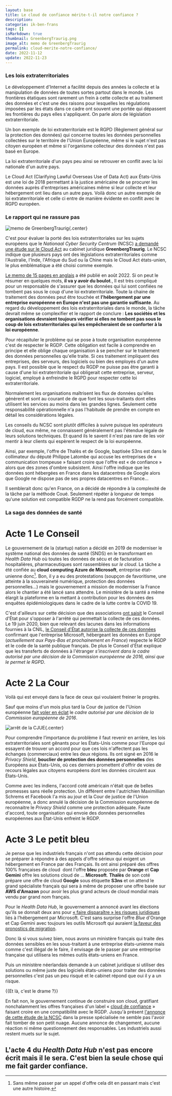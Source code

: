 ```yaml
---
layout: base
title: Le cloud de confiance mérite-t-il notre confiance ?
description: 
categorie: ik-ben-frans
tags: []
isMarkdown: true
thumbnail: GreenbergTraurig.png
image_alt: memo de GreenbergTraurig
permalink: cloud-merite-notre-confiance/
date: 2022-11-12
update: 2022-11-23
---
```




### Les lois extraterritoriales 

Le développement d'Internet a facilité depuis des années la collecte et la manipulation de données de toutes sortes partout dans le monde. Les frontières étatiques sont rarement un frein à cette collecte et au traitement des données et c'est une des raisons pour lesquelles les régulations imposées par les états dans ce cadre ont souvent une portée qui dépassent les frontières du pays elles s'appliquent. On parle alors de législation extraterritoriale. 

Un bon exemple de loi extraterritoriale est le RGPD (Règlement général sur la protection des données) qui concerne toutes les données personnelles collectées sur le territoire de l'Union Européenne, même si le sujet n'est pas citoyen européen et même si l'organisme collecteur des données n'est pas basé en Europe. 

La loi extraterritoriale d'un pays peu ainsi se retrouver en conflit avec la loi nationale d'un autre pays. 

Le Cloud Act (Clarifying Lawful Overseas Use of Data Act) aux États-Unis est une loi de 2018 permettant à la justice américaine de se procurer les données auprès d'entreprises américaines même si leur collecte et leur hébergement ont lieu dans un autre pays. Voilà donc un autre exemple de loi extraterritoriale et celle ci entre de manière évidente en conflit avec le RGPD européen. 

### Le rapport qui ne rassure pas 

![memo de GreenbergTraurig](GreenbergTraurig.png){.center}

C'est pour évaluer la porté des lois extraterritoriales sur les sujets européens que le *Nationaal Cyber Security Centrum* (NCSC) [a demandé une étude sur le Cloud Act](https://www.ncsc.nl/actueel/weblog/weblog/2022/de-werking-van-de-cloud-act-bij-dataopslag-in-europa) au cabinet juridique **GreenbergTraurig**. Le NCSC indique que plusieurs pays ont des législations extraterritoriales comme l'Australie, l'Inde, l'Afrique du Sud ou la Chine mais le Cloud Act états-unien, le plus emblématique a été choisi comme exemple. 

[Le memo de 15 pages en anglais](https://www.ncsc.nl/documenten/publicaties/2022/augustus/16/cloud-act-memo) a été publié en août 2022. Si on peut le résumer en quelques mots, **il va y avoir du boulot**., Il est très compliqué pour un responsable de s'assurer que les données qui lui sont confiées ne tombent pas sous le coup d'une loi extraterritoriale. Toute la chaine de traitement des données peut être touchée et **l'hébergement par une entreprise européenne en Europe n'est pas une garantie suffisante**. Au regard du développement des lois extraterritoriales dans le monde, la tâche devrait même se complexifier et le rapport de conclure : **Les sociétés et les organisations devraient toujours vérifier si elles ne tombent pas sous le coup de lois extraterritoriales qui les empêcheraient de se conforter à la loi européenne**. 

Pour récapituler le problème qui se pose à toute organisation européenne c'est de respecter le RGDP. Cette obligation est facile à comprendre en principe et elle oblige chaque organisation à se pencher sur le traitement des données personnelles qu'elle traite. Si ces traitement impliquent des entreprises, des serveurs, des logiciels ou bien des employés d'un autre pays. Il est possible que le respect du RGDP ne puisse pas être garanti à cause d'une loi extraterritoriale qui obligerait cette entreprise, serveur, logiciel, employé à enfreindre le RGPD pour respecter cette loi extraterritoriale. 

Normalement les organisations maîtrisent les flux de données qu'elles génèrent et sont au courant de de que font les sous-traitants dont elles utilisent les services au moins dans les grandes lignes. Seulement cette responsabilité opérationnelle n'a pas l'habitude de prendre en compte en détail les considérations légales. 

Les conseils du NCSC sont plutôt difficiles à suivre puisque les opérateurs de cloud, eux même, ne connaissent généralement pas l'étendue légale de leurs solutions techniques. Et quand ils le savent il n'est pas rare de les voir mentir à leur clients qui espèrent le respect de la loi européenne. 

Ainsi, par exemple, l'offre de Thalès et de Google, baptisée S3ns est dans le collimateur du député Philippe Latombe qui accuse les entreprises de « communication trompeuse » faisant croire que l'offre est « de confiance » alors que des zones d'ombre subsistent. Ainsi l'offre indique que les données sont hébergées en France dans les datacentres de Google alors que Google ne dispose pas de ses propres datacentres en France… 

Il semblerait donc qu'en France, on a décidé de répondre à la complexité de la tâche par la méthode Coué. Seulement répéter à longueur de temps qu'une solution est compatible RGDP ne la rend pas forcément compatible. 

### La saga des données de santé 

# Acte 1 Le Conseil 

Le gouvernement de la (startup) nation a décidé en 2019 de moderniser le système national des données de santé (SNDS) en le transformant en *Health Data Hub* où toutes les données de sécu et de facturation hospitalières, pharmaceutiques sont rassemblées sur *le cloud*. La tâche a été confiée au **cloud computing Azure de Microsoft**, entreprise état-unienne donc[^1]. Bon, il y a eu des protestations (soupçon de favoritisme, une atteinte à la souveraineté numérique, protection des données personnelles…) mais le gouvernement a mission de moderniser la France alors le chantier a été lancé sans attendre. Le ministère de la santé a même élargit la plateforme en la mettant à contribution pour les données des enquêtes épidémiologiques dans le cadre de la lutte contre la COVID 19. 

C'est d'ailleurs sur cette décision que des associations [ont saisit](https://www.usine-digitale.fr/article/que-reproche-t-on-au-health-data-hub-attaque-devant-le-conseil-d-etat.N973541) le Conseil d'État pour s'opposer à l'arrêté qui permettait la collecte de ces données. Le 19 juin 2020, bien que relevant des lacunes dans les informations fournies à la CNIL, [le Conseil d'État autorise la collecte de ces données](https://www.conseil-etat.fr/actualites/plateforme-health-data-hub-decision-en-refere-du-19-juin) confirmant que l'entreprise Microsoft, hébergeant les données en Europe (*actuellement aux Pays-Bas et prochainement en France*) respecte le RGDP et le code de la santé publique français. De plus le Conseil d'État explique que les transferts de données à l'étranger *s’inscrivent dans le cadre autorisé par une décision de la Commission européenne de 2016, ainsi que le permet le RGPD*. 

# Acte 2 La Cour 

Voilà qui est envoyé dans la face de ceux qui voulaient freiner le progrès. 

Sauf que moins d'un mois plus tard la Cour de justice de l'Union européenne [fait voler en éclat](https://eur-lex.europa.eu/legal-content/FR/TXT/HTML/?uri=CELEX:62018CJ0311&from=meinamsterdam) le *cadre autorisé par une décision de la Commission européenne de 2016*. 

![arrêt de la CJUE](arret-cuje-c311-18.png){.center}

Pour comprendre l’importance du problème il faut revenir en arrière, les lois extraterritoriales sont gênants pour les États-Unis comme pour l'Europe qui essayent de trouver un accord pour que ces lois n'affectent pas les échanges (commerciaux) entre les deux régions. Ils ont signé en 2016 le *Privacy Shield*, **bouclier de protection des données personnelles** des Européens aux États-Unis, où ces derniers promettent d'offrir de voies de recours légales aux citoyens européens dont les données circulent aux États-Unis. 

Comme avec les indiens, l'accord coté américain n'était que de belles promesses sans réelle protection. Un différent entre l'autrichien Maximillian Schrems et Facebook l'a mis au jour et la Cour de justice de l'Union européenne, a donc annulé la décision de la Commission européenne de reconnaitre le *Privacy Shield* comme une protection adéquate. Faute d'accord, toute organisation qui envoie des données personnelles européennes aux État-Unis enfreint le RGDP. 

# Acte 3 Le petit bleu 

Je pense que les industriels français n'ont pas attendu cette décision pour se préparer à répondre à des appels d'offre sérieux qui exigent un hébergement en France par des Français. Ils ont ainsi préparé des offres 100% françaises de cloud  dont l'offre **bleu** proposée par **Orange** et **Cap Gemini** offre les solutions cloud de … **Microsoft**. **Thalès** de son coté prépare une offre de cloud **Google** sous étiquette **S3ns** et on attend le grand spécialiste français qui sera à même de proposer une offre basée sur **AWS d'Amazon** pour avoir les plus grand acteurs de cloud mondial mais vendu par grand nom français. 

Pour le *Health Data Hub*, le gouvernement a annoncé avant les élections qu'ils se donnait deux ans pour [« faire disparaître » les risques juridiques](https://www.lemonde.fr/economie/article/2022/01/20/health-data-hub-l-hebergement-par-microsoft-ne-sera-pas-remis-en-jeu-avant-la-presidentielle_6110275_3234.html) liés à l’hébergement par Microsoft. C'est sans surprise l'offre *Blue* d'Orange et Cap Gemini avec toujours les outils Microsoft qui auraient [la faveur des pronostics de migration](https://www.ticpharma.com/story/2071/hebergement-du-health-data-hub-les-pouvoirs-publics-sur-la-piste-bleu.html). 

Donc là si vous suivez bien, nous avons un ministère français qui traite des données sensibles en les sous-traitant à une entreprise états-unienne mais comme c'est illégal de le faire, il envisage de le passer par une entreprise française qui utilisera les mêmes outils états-uniens en France. 

Puis un ministère néerlandais demande à un cabinet juridique si utiliser des solutions ou même juste des logiciels états-uniens pour traiter des données personnelles c'est pas un peu risqué et le cabinet répond que oui il y a un risque. 

{{Et là, c'est le drame ?}} 

En fait non, le gouvernement continue de construire son cloud, gratifiant nonchalamment les offres françaises d'un label « [cloud de confiance](https://www.numerique.gouv.fr/espace-presse/le-gouvernement-annonce-sa-strategie-nationale-pour-le-cloud/) » faisant croire en une compatibilité avec le RGDP. Jusqu'à présent [l'annonce de cette étude de la NCSC](https://www.latribune.fr/technos-medias/internet/bleu-s3ns-pourquoi-les-offres-cloud-de-confiance-seront-certainement-soumises-au-cloud-act-928831.html) dans la presse spécialisée ne semble pas l'avoir fait tomber de son petit nuage. Aucune annonce de changement, aucune réaction ni même questionnement des responsables. Les industriels aussi restent muets sur le sujet.

L'acte 4 du *Health Data Hub* n'est pas encore écrit mais il le sera. C'est bien la seule chose qui me fait garder confiance.
---
[^1]: Sans même passer par un appel d'offre cela dit en passant mais c'est une autre histoire.
<!-- post notes:
https://www.latribune.fr/technos-medias/internet/bleu-s3ns-pourquoi-les-offres-cloud-de-confiance-seront-certainement-soumises-au-cloud-act-928831.html 

https://www.ege.fr/infoguerre/souverainete-numerique-le-cas-du-health-data-hub-et-microsoft 
https://www.latribune.fr/technos-medias/internet/cloud-de-confiance-le-depute-philippe-latombe-attaque-le-projet-de-google-et-thales-s3ns-aupres-de-la-cnil-et-de-l-anssi-924750.html 
https://www.latribune.fr/opinions/tribunes/souverainete-energetique-et-numerique-mais-pour-qui-roule-ursula-von-der-leyen-936120.html 
why we do it 
https://english.ncsc.nl/latest/weblog/weblog/2022/how-the-cloud-act-works-in-data-storage-in-europe
NL https://www.ncsc.nl/actueel/weblog/weblog/2022/de-werking-van-de-cloud-act-bij-dataopslag-in-europa 
the memo
DL: https://www.ncsc.nl/documenten/publicaties/2022/augustus/16/cloud-act-memo
 copy conclusions 
 

https://fr.wikipedia.org/wiki/Bouclier_de_protection_des_donn%C3%A9es_UE-%C3%89tats-Unis#cite_note-13 
En l'absence de garantie légale valable, toute entreprise état-unienne collectant et manipulant des données de citoyens européens se trouve hors la loi parce qu'elle ne respecte pas le RGDP à cause du Cloud Act. Heureusement qu'il n'y a presque pas dans ce cas. 
La NCSC a pour rôle de préserver et de protéger l'infrastructure numérique critique de la nation Pays-Bas c'est à dire les réseaux et serveurs de l'état mais aussi de certain services critiques privés. Dans ce cadre l'agence doit identifier les faiblesses et les risques qui pesent sur cette infrastructure. Il y a là un risque juridique qui grace à ce questionnaire, est bien identifié. 

https://fr.wikipedia.org/wiki/Investissements_d%27avenir 
https://www.latribune.fr/technos-medias/informatique/20150113triba29598d73/le-cloud-a-la-francaise-histoire-d-un-flop.html 
https://english.ncsc.nl/latest/weblog/weblog/2022/how-the-cloud-act-works-in-data-storage-in-europe 
Le cloud de confiance mérite-t-il notre confiance ?
contexte 
https://www.usine-digitale.fr/article/le-depute-philippe-latombe-conteste-l-offre-de-cloud-de-confiance-de-thales-et-google-cloud.N2024082
https://www.nextinpact.com/article/69665/cloud-confiance-s3ns-depute-philippe-latombe-interpelle-lautorite-concurrence-et-dgccrf 
opérateur d'importance vitale (OIV)
--->
